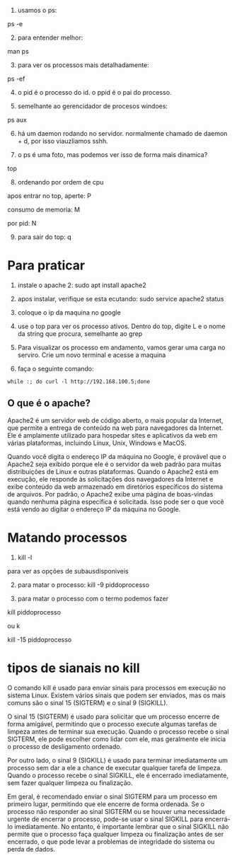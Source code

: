 1. usamos o ps:

ps -e

2. para entender melhor:

man ps

3. para ver os processos mais detalhadamente:

ps -ef

4. o pid é o processo do id. o ppid é o pai do processo.

5. semelhante ao gerencidador de procesos windoes:

ps aux

6. há um daemon rodando no servidor. normalmente chamado de daemon + d, por isso viauzliamos sshh.

7. o ps é uma foto, mas podemos ver isso de forma mais dinamica?

top


8. ordenando por ordem de cpu

apos entrar no top, aperte: P

consumo de memoria: M

por pid: N

9. para sair do top:
q




# Para praticar

1. instale o apache 2: sudo apt install apache2

2. apos instalar, verifique se esta ecutando: sudo service apache2 status


3. coloque o ip da maquina no google

4. use o top para ver os processo ativos. Dentro do top, digite L e o nome da string que procura, semelhante ao grep


5. Para visualizar os processo em andamento, vamos gerar uma carga no serviro. Crie um novo terminal e acesse a maquina

6. faça o seguinte comando:
~~~
while :; do curl -l http://192.168.100.5;done
~~~

## O que é o apache?
Apache2 é um servidor web de código aberto, o mais popular da Internet, que permite a entrega de conteúdo na web para navegadores da Internet. Ele é amplamente utilizado para hospedar sites e aplicativos da web em várias plataformas, incluindo Linux, Unix, Windows e MacOS.

Quando você digita o endereço IP da máquina no Google, é provável que o Apache2 seja exibido porque ele é o servidor da web padrão para muitas distribuições de Linux e outras plataformas. Quando o Apache2 está em execução, ele responde às solicitações dos navegadores da Internet e exibe conteúdo da web armazenado em diretórios específicos do sistema de arquivos. Por padrão, o Apache2 exibe uma página de boas-vindas quando nenhuma página específica é solicitada. Isso pode ser o que você está vendo ao digitar o endereço IP da máquina no Google.

# Matando processos


1. kill -l

para ver as opções  de subausdisponiveis

2. para matar o processo:
kill -9 piddoprocesso


3. para matar o processo com o termo podemos fazer

kill piddoprocesso

ou k

kill -15 piddoprocesso



# tipos de sianais no kill

O comando kill é usado para enviar sinais para processos em execução no sistema Linux. Existem vários sinais que podem ser enviados, mas os mais comuns são o sinal 15 (SIGTERM) e o sinal 9 (SIGKILL).

O sinal 15 (SIGTERM) é usado para solicitar que um processo encerre de forma amigável, permitindo que o processo execute algumas tarefas de limpeza antes de terminar sua execução. Quando o processo recebe o sinal SIGTERM, ele pode escolher como lidar com ele, mas geralmente ele inicia o processo de desligamento ordenado.

Por outro lado, o sinal 9 (SIGKILL) é usado para terminar imediatamente um processo sem dar a ele a chance de executar qualquer tarefa de limpeza. Quando o processo recebe o sinal SIGKILL, ele é encerrado imediatamente, sem fazer qualquer limpeza ou finalização.

Em geral, é recomendado enviar o sinal SIGTERM para um processo em primeiro lugar, permitindo que ele encerre de forma ordenada. Se o processo não responder ao sinal SIGTERM ou se houver uma necessidade urgente de encerrar o processo, pode-se usar o sinal SIGKILL para encerrá-lo imediatamente. No entanto, é importante lembrar que o sinal SIGKILL não permite que o processo faça qualquer limpeza ou finalização antes de ser encerrado, o que pode levar a problemas de integridade do sistema ou perda de dados.